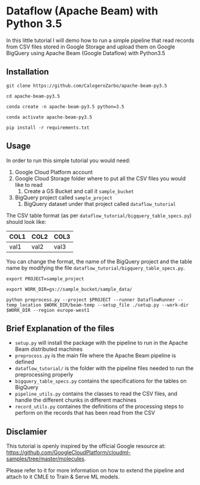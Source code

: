 # Dataflow (Apache Beam) with Python 3.5
In this little tutorial I will demo how to run a simple pipeline that read records from CSV files stored in 
Google Storage and upload them on Google BigQuery using Apache Beam (Google Dataflow) with Python3.5

## Installation

`git clone https://github.com/CalogeroZarbo/apache-beam-py3.5`

`cd apache-beam-py3.5`

`conda create -n apache-beam-py3.5 python=3.5`

`conda activate apache-beam-py3.5`

`pip install -r requirements.txt `

## Usage

In order to run this simple tutorial you would need:
1. Google Cloud Platform account
2. Google Cloud Storage folder where to put all the CSV files you would like to read
    1. Create a GS Bucket and call it `sample_bucket`
3. BigQuery project called `sample_project`
    1. BigQuery dataset under that project called `dataflow_tutorial`

The CSV table format (as per `dataflow_tutorial/bigquery_table_specs.py`) should look like:

| COL1 | COL2 | COL3 |
| ---- | ---- | ---- |
| val1 | val2 | val3 |

You can change the format, the name of the BigQuery project and the table name by modifying the file `dataflow_tutorial/bigquery_table_specs.py`.

`export PROJECT=sample_project`

`export WORK_DIR=gs://sample_bucket/sample_data/`

`python preprocess.py --project $PROJECT --runner DataflowRunner --temp_location $WORK_DIR/beam-temp --setup_file ./setup.py --work-dir $WORK_DIR --region europe-west1`

## Brief Explanation of the files

- `setup.py` will install the package with the pipeline to run in the Apache Beam distributed machines
- `preprocess.py` is the main file where the Apache Beam pipeline is defined
- `dataflow_tutorial/` is the folder with the pipeline files needed to run the preprocessing properly
- `bigquery_table_specs.py` contains the specifications for the tables on BigQuery
- `pipeline_utils.py` contains the classes to read the CSV files, and handle the different chunks in different machines
- `record_utils.py` containes the definitions of the processing steps to perform on the records that has been read from the CSV

## Disclamier

This tutorial is openly inspired by the official Google resource at: https://github.com/GoogleCloudPlatform/cloudml-samples/tree/master/molecules.

Please refer to it for more information on how to extend the pipeline and attach to it CMLE to Train & Serve ML models.